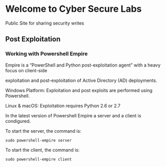 # Welcome to Cyber Secure Labs
Public Site for sharing security writes




## Post Exploitation 



### Working with Powershell Empire 

Empire is a “PowerShell and Python post-exploitation agent” with a heavy focus on client-side

exploitation and post-exploitation of Active Directory (AD) deployments.


Windows Platform: Exploitation and post exploits are performed using Powershell.


Linux & macOS: Exploitation requires Python 2.6 or 2.7



In the latest version of Powershell Empire a server and a client is condigured.

To start the server, the command is: 

```
sudo powershell-empire server
```

To start the client, the command is: 

```
sudo powershell-empire client
```





